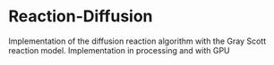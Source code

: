 # Reaction-Diffusion
Implementation of the diffusion reaction algorithm with the Gray Scott reaction model. Implementation in processing and with GPU
